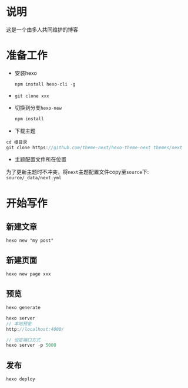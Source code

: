 # 说明

这是一个由多人共同维护的博客

# 准备工作
- 安装hexo
  
  ```javascript
  npm install hexo-cli -g
  ```

- `git clone xxx`

- 切换到分支`hexo-new`
  
  ```javascript
  npm install
  ```

- 下载主题
  
``` javascript
cd 根目录
git clone https://github.com/theme-next/hexo-theme-next themes/next
```

- 主题配置文件所在位置

为了更新主题时不冲突，将`next`主题配置文件copy至`source`下: `source/_data/next.yml`

# 开始写作

## 新建文章

```
hexo new "my post"
```

## 新建页面

```
hexo new page xxx
```

## 预览

```javascript
hexo generate

hexo server 
// 本地预览
http://localhost:4000/

// 设定端口方式
hexo server -p 5000 
```

## 发布

```javascript
hexo deploy
```